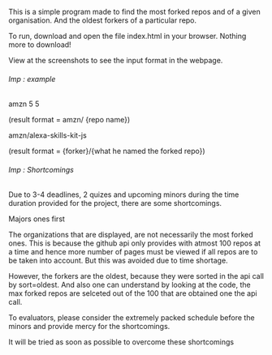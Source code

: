 This is a simple program made to find the most forked repos and of a given organisation. And the oldest forkers of a particular repo.

To run, download and open the file index.html in your browser. Nothing more to download!

View at the screenshots to see the input format in the webpage. 

###### Imp : example

amzn  5   5

(result format = amzn/ {repo name})

amzn/alexa-skills-kit-js

(result format = {forker}/{what he named the forked repo})

###### Imp : Shortcomings

Due to 3-4 deadlines, 2 quizes and upcoming minors during the time duration provided for the project, there are some shortcomings.

Majors ones first

The organizations that are displayed, are not necessarily the most forked ones. This is because the github api only provides with atmost 100 repos at a time and hence more number of pages must be viewed if all repos are to be taken into account. But this was avoided due to time shortage.

However, the forkers are the oldest, because they were sorted in the api call by sort=oldest. And also one can understand by looking at the code, the max forked repos are selceted out of the 100 that are obtained one the api call.

To evaluators, please consider the extremely packed schedule before the minors and provide mercy for the shortcomings.

It will be tried as soon as possible to overcome these shortcomings